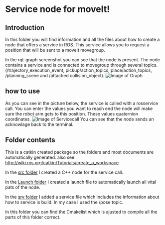 # Service node for moveIt!

## Introduction
In this folder you will find information and all the files about how to create a node that offers a service in ROS. This service allows you to request a position that will be sent to a moveIt movegroup.

In the rqt-graph screenshot you can see that the node is present. The node contains a service and is connected to movegroup through several topics. (/trajectory_execution_event, pickup/action_topics, place/action_topics, /planning_scene and /attached collision_object).
![Image of Graph](https://github.com/MinorAR/Fontys_SCARA_Arm/blob/master/img/rosgraph.png)

## how to use
As you can see in the picture below, the service is called with a rosservice call. You can enter the values you want to reach end the node will make sure the robot arm gets to this position. These values quaternion coordinates.
![Image of Servicecall](https://github.com/MinorAR/Fontys_SCARA_Arm/blob/master/img/srvcall.png)
You can see that the node sends an acknowlage back to the terminal.

## Folder contents
This is a catkin created package so the folders and most documents are automatically generated. also see: http://wiki.ros.org/catkin/Tutorials/create_a_workspace 

In the [src folder](https://github.com/MinorAR/Fontys_SCARA_Arm/tree/master/src/pclcaptureing_positioning/src) I created a C++ node for the service call.

In the [Launch folder](https://github.com/MinorAR/Fontys_SCARA_Arm/tree/master/src/pclcaptureing_positioning/launch) I created a launch file to automatically launch all vital pats of the node.

In the [srv folder](https://github.com/MinorAR/Fontys_SCARA_Arm/tree/master/src/pclcaptureing_positioning/srv) I added a service file which includes the information about how to service is build. In my case I used the /pose topic.

In this folder you can find the Cmakelist which is ajusted to compile all the parts of this folder correct.
